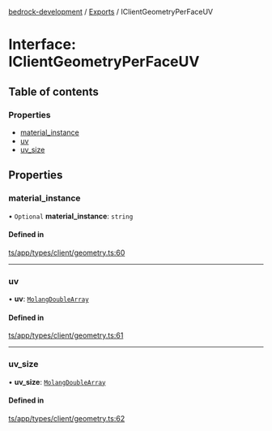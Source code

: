 [bedrock-development](../README.md) / [Exports](../modules.md) / IClientGeometryPerFaceUV

# Interface: IClientGeometryPerFaceUV

## Table of contents

### Properties

- [material\_instance](IClientGeometryPerFaceUV.md#material_instance)
- [uv](IClientGeometryPerFaceUV.md#uv)
- [uv\_size](IClientGeometryPerFaceUV.md#uv_size)

## Properties

### material\_instance

• `Optional` **material\_instance**: `string`

#### Defined in

[ts/app/types/client/geometry.ts:60](https://github.com/DauntlessStudio/Bedrock-Developments/blob/c7d1542/ts/app/types/client/geometry.ts#L60)

___

### uv

• **uv**: [`MolangDoubleArray`](../modules.md#molangdoublearray)

#### Defined in

[ts/app/types/client/geometry.ts:61](https://github.com/DauntlessStudio/Bedrock-Developments/blob/c7d1542/ts/app/types/client/geometry.ts#L61)

___

### uv\_size

• **uv\_size**: [`MolangDoubleArray`](../modules.md#molangdoublearray)

#### Defined in

[ts/app/types/client/geometry.ts:62](https://github.com/DauntlessStudio/Bedrock-Developments/blob/c7d1542/ts/app/types/client/geometry.ts#L62)
